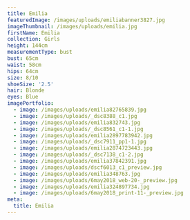 ```yaml
---
title: Emilia
featuredImage: /images/uploads/emiliabanner3827.jpg
imageThumbnail: /images/uploads/emilia.jpg
firstName: Emilia
collection: Girls
height: 144cm
measurementType: bust
bust: 65cm
waist: 58cm
hips: 64cm
size: 8/10
shoeSize: '2.5'
hair: Blonde
eyes: Blue
imagePortfolio:
  - image: /images/uploads/emilia82765839.jpg
  - image: /images/uploads/_dsc8388_c1.jpg
  - image: /images/uploads/emilia832743.jpg
  - image: /images/uploads/_dsc8561_c1-1.jpg
  - image: /images/uploads/emilia2897783942.jpg
  - image: /images/uploads/_dsc7911_pp1-1.jpg
  - image: /images/uploads/emilia2874723443.jpg
  - image: /images/uploads/_dsc7138_c1-2.jpg
  - image: /images/uploads/emilia37842391.jpg
  - image: /images/uploads/dscf6013_c1_preview.jpg
  - image: /images/uploads/emilia348763.jpg
  - image: /images/uploads/6may2018_web-20-_preview.jpg
  - image: /images/uploads/emilia324897734.jpg
  - image: /images/uploads/6may2018_print-11-_preview.jpg
meta:
  title: Emilia
---
```


